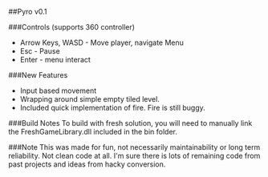 ##Pyro v0.1

###Controls (supports 360 controller)
- Arrow Keys, WASD - Move player, navigate Menu
- Esc - Pause
- Enter - menu interact


###New Features
- Input based movement 
- Wrapping around simple empty tiled level. 
- Included quick implementation of fire. Fire is still buggy.

###Build Notes
To build with fresh solution, you will need to manually link the FreshGameLibrary.dll included in the bin folder.

###Note
This was made for fun, not necessarily maintainability or long term reliability. Not clean code at all. I'm sure there is lots of remaining code from past projects and ideas from hacky conversion.
